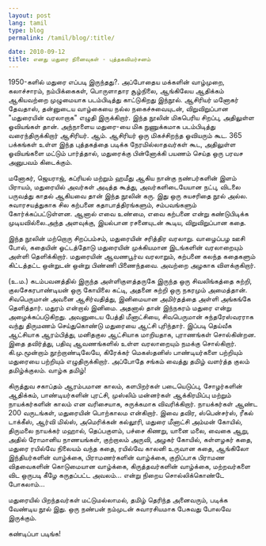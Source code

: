 ```yaml
---
layout: post
lang: tamil
type: blog
permalink: /tamil/blog/:title/

date: 2010-09-12
title: எனது மதுரை நினைவுகள் - புத்தகவிமர்சனம்
---
```


1950-களில் மதுரை எப்படி இருந்தது?. அப்போதைய மக்களின் வாழ்முறை, கலாச்சாரம், நம்பிக்கைகள், பொருளாதார சூழ்நிலை, ஆங்கிலேய ஆதிக்கம் ஆகியவற்றை முழுமையாக படம்பிடித்து காட்டுகிறது இந்நூல். ஆசிரியர் மனோகர் தேவதாஸ், தன்னுடைய வாழ்கையை நல்ல நகைச்சுவையுடன், விறுவிறுப்பான "மதுரையின் வரலாறாக" எழுதி இருக்கிறார். இந்த நூலின் மிகபெரிய சிறப்பு, அதிலுள்ள ஓவியங்கள் தான். அந்நாளைய மதுரை-யை மிக நுணுக்கமாக படம்பிடித்து வரைந்திருக்கிறார் ஆசிரியர். ஆம். ஆசிரியர் ஒரு மிகச்சிறந்த ஓவியரும் கூட. 365 பக்கங்கள் உள்ள இந்த புத்தகத்தை படிக்க நேரமில்லாதவர்கள் கூட, அதிலுள்ள ஓவியங்களை மட்டும் பார்த்தால், மதுரைக்கு பின்னோக்கி பயணம் செய்த ஒரு பரவச அனுபவம் கிடைக்கும்.

மனோகர், ஜெயராஜ், கப்ரியல் மற்றும் ஹமீது ஆகிய நான்கு நண்பர்களின் இளம் பிராயம், மதுரையில் அவர்கள் அடித்த கூத்து, அவர்களிடையேயான நட்பு, விடலை பருவத்து காதல் ஆகியவை தான் இந்த நூலின் கரு. இது ஒரு சுயசரிதை நூல் அல்ல. சுவாரசயத்துகாக சில கற்பனை கதாபாத்திரங்களும், சம்பவங்களும் கோர்க்கப்பட்டுள்ளன. ஆனால் எவை உண்மை, எவை கற்பனை என்று கண்டுபிடிக்க முடியவில்லை.அந்த அளவுக்கு, இயல்பான ரசனையுடன் கூடிய, விறுவிறுப்பான கதை.

இந்த நூலின் மற்றொரு சிறப்பம்சம், மதுரையின் சரித்திர வரலாறு. வாழைப்பழ ஊசி போல், கதையின் ஓட்டத்தோடு மதுரையின் முக்கியமான இடங்களின் வரலாறையும் அள்ளி தெளிக்கிறார். மதுரையின் ஆவணபூர்வ வரலாறும், கற்பனை கலந்த கதைகளும் கிட்டத்தட்ட ஒன்றுடன் ஒன்று பிண்ணி பிணைந்தவை. அவற்றை அழகாக விளக்குகிறார்.

(உ.ம.) கடம்பவனத்தில் இருந்த அள்ளிகுளத்தருகே இருந்த ஒரு சிவலிங்கத்தை சுற்றி, குலசேகரபாண்டியன் ஒரு கோயிலை கட்டி, அதனை சுற்றி ஒரு நகரமும் அமைத்தான். சிவபெருமான் அவனை ஆசிர்வதித்து, இனிமையான அமிர்தத்தை அள்ளி அங்கங்கே தெளித்தார். மதுரம் என்றால் இனிமை. அதனால் தான் இந்நகரம் மதுரை என்று அழைக்கப்படுகிறது. அவனுடைய பேத்தி மீனாட்சியை, சிவபெருமான் சுந்தரேஸ்வரராக வந்து திருமணம் செய்துகொண்டு மதுரையை ஆட்சி புரிந்தார். இப்படி தெய்வீக ஆட்சியாக ஆரம்பித்து, மனிதகுல ஆட்சியாக மாறியதாக, புராணங்கள் சொல்கின்றன. இதை தவிர்த்து, பதிவு ஆவணங்களில் உள்ள வரலாறையும் நமக்கு சொல்கிறார். கி.மு.மூன்றாம் நூற்றாண்டிலேயே, கிரேக்கர் மெகஸ்தனிஸ் பாண்டியர்களை பற்றியும் மதுரையை பற்றியும் எழுதிருக்கிறார். அப்போதே சங்கம் வைத்து தமிழ் வளர்த்த குலம் தமிழ்க்குலம். வாழ்க தமிழ்!

கிருத்துவ சகாப்தம் ஆரம்பமான காலம், களபிறர்கள் படையெடுப்பு, சோழர்களின் ஆதிக்கம், பாண்டியர்களின் புரட்சி, முஸ்லிம் மன்னர்கள் ஆக்கிரமிப்பு மற்றும் நாயக்கர்களின் காலம் என வரிசையாக, சுருக்கமாக விவரிக்கிறார். நாயக்கர்கள் ஆண்ட 200 வருடங்கள், மதுரையின் பொற்காலம என்கிறார். இவை தவிர, ஸ்பென்சர்ஸ், ரீகல் டாக்கீஸ், ஆர்வி மில்ஸ், அமெரிக்கன் கல்லூரி, மதுரை மீனாட்சி அம்மன் கோயில், திருமலை நாயக்கர் மஹால், தெப்பகுளம், பச்சை கிணறு, யானை மலை, வைகை ஆறு, அதில் ரோமானிய நாணயங்கள், குற்றாலம் அருவி, அழகர் கோயில், கள்ளழகர் கதை, மதுரை ரயில்வே நிலையம் வந்த கதை, ரயில்வே காலனி உருவான கதை, ஆங்கிலோ இந்தியர்களின் வாழ்க்கை, பிராமணர்களின் வாழ்க்கை, குறிப்பாக பிராமண விதவைகளின் கொடுமையான வாழ்க்கை, கிருத்தவர்களின் வாழ்க்கை, மற்றவர்களை விட ஒருபடி கீழே கருதப்பட்ட அவலம்... என்று நிறைய சொல்லிக்கொண்டே போகலாம்...

மதுரையில் பிறந்தவர்கள் மட்டுமல்லாமல், தமிழ் தெரிந்த அனைவரும், படிக்க வேண்டிய நூல் இது. ஒரு நண்பன் நம்முடன் சுவாரசியமாக பேசுவது போலவே இருக்கும்.

கண்டிப்பா படிங்க!

